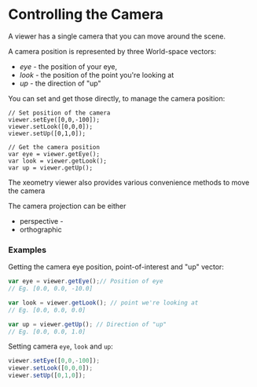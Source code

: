 # Controlling the Camera

A viewer has a single camera that you can move around the scene.

A camera position is represented by three World-space vectors:

* _eye_ - the position of your eye,
* _look_ - the position of the point you're looking at
* _up_ - the direction of "up"

You can set and get those directly, to manage the camera position:

```
// Set position of the camera
viewer.setEye([0,0,-100]);
viewer.setLook([0,0,0]);
viewer.setUp([0,1,0]);

// Get the camera position
var eye = viewer.getEye();
var look = viewer.getLook(); 
var up = viewer.getUp();
```

The xeometry viewer also provides various convenience methods to move the camera

The camera projection can be either

* perspective - 
* orthographic

### Examples

Getting the camera eye position, point-of-interest and "up" vector:

```javascript
var eye = viewer.getEye();// Position of eye
// Eg. [0.0, 0.0, -10.0]

var look = viewer.getLook(); // point we're looking at
// Eg. [0.0, 0.0, 0.0]

var up = viewer.getUp(); // Direction of "up"
// Eg. [0.0, 0.0, 1.0]
```

Setting camera `eye`, `look` and `up`:

```javascript
viewer.setEye([0,0,-100]);
viewer.setLook([0,0,0]);
viewer.setUp([0,1,0]);
```



